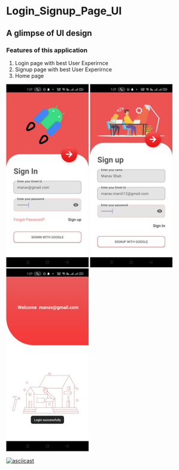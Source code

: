 # Login_Signup_Page_UI

##  A glimpse of UI design

### Features of this application

1. Login page with best User Experirnce
2. Signup page with best User Experirnce
3. Home page



<p float="left">
  <img src="https://github.com/manavshah123/Login_Signup_Page_UI/blob/master/output/WhatsApp%20Image%202022-02-03%20at%201.27.47%20PM%20(1).jpeg" width="220" />
  <img src="https://github.com/manavshah123/Login_Signup_Page_UI/blob/master/output/WhatsApp%20Image%202022-02-03%20at%201.27.47%20PM%20(2).jpeg" width="220" /> 
  <img src="https://github.com/manavshah123/Login_Signup_Page_UI/blob/master/output/WhatsApp%20Image%202022-02-03%20at%201.27.47%20PM.jpeg" width="220" />
</p>

[![asciicast](https://asciinema.org/a/113463.png)](https://github.com/manavshah123/Login_Signup_Page_UI/blob/master/output/WhatsApp%20Video%202022-02-03%20at%201.29.44%20PM.mp4)
